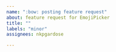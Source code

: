 ```yaml
---
name: ":bow: posting feature request"
about: feature request for EmojiPicker
title: ""
labels: "minor"
assignees: nkpgardose

---
```

